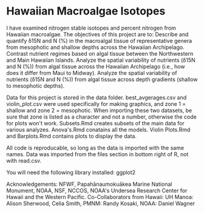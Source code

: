 # Hawaiian Macroalgae Isotopes

I have examined nitrogen stable isotopes and percent nitrogen from Hawaiian macroalgae. The objectives of this project are to: Describe and quantify δ15N and N (%) in the macroalgal tissue of representative genera from mesophotic and shallow depths across the Hawaiian Archipelago. Contrast nutrient regimes based on algal tissue between the Northwestern and Main Hawaiian Islands. Analyze the spatial variability of nutrients (δ15N and N (%)) from algal tissue across the Hawaiian Archipelago (i.e., how does it differ from Maui to Midway). Analyze the spatial variability of nutrients (δ15N and N (%)) from algal tissue across depth gradients (shallow to mesophotic depths).

Data for this project is stored in the data folder. best_avgerages.csv and violin_plot.csv were used specifically for making graphics, and zone 1 = shallow and zone 2 = mesophotic. When importing these two datasets, be sure that zone is listed as a character and not a number, otherwise the code for plots won't work. Subsets.Rmd creates subsets of the main data for various analyzes. Anova's.Rmd conatains all the models. Violin Plots.Rmd and Barplots.Rmd contains plots to display the data.

All code is reproducable, so long as the data is imported with the same names. Data was imported from the files section in bottom right of R, not with read.csv.

You will need the following library installed: ggplot2

Acknowledgements: NFWF, Papahānaumokuākea Marine National Monument, NOAA, NSF, NCCOS, NOAA's Undersea Research Center for Hawaii and the Western Pacific. Co-Collaborators from Hawaii: UH Manoa: Alison Sherwood, Celia Smith, PMNM: Randy Kosaki, NOAA: Daniel Wagner
